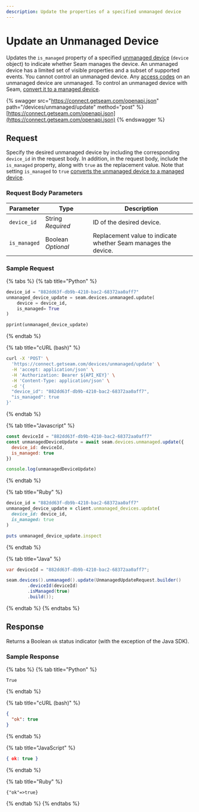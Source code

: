 ```yaml
---
description: Update the properties of a specified unmanaged device
---
```


# Update an Unmanaged Device

Updates the `is_managed` property of a specified [unmanaged device](../../core-concepts/devices.md#managed-devices-and-unmanaged-devices) (`device` object) to indicate whether Seam manages the device. An unmanaged device has a limited set of visible properties and a subset of supported events. You cannot control an unmanaged device. Any [access codes](../../products/smart-locks/access-codes/) on an unmanaged device are unmanaged. To control an unmanaged device with Seam, [convert it to a managed device](../../core-concepts/devices.md#convert-an-unmanaged-device-to-managed).

{% swagger src="https://connect.getseam.com/openapi.json" path="/devices/unmanaged/update" method="post" %}
[https://connect.getseam.com/openapi.json](https://connect.getseam.com/openapi.json)
{% endswagger %}

## Request

Specify the desired unmanaged device by including the corresponding `device_id` in the request body. In addition, in the request body, include the `is_managed` property, along with `true` as the replacement value. Note that setting `is_managed` to `true` [converts the unmanaged device to a managed device](../../core-concepts/devices.md#convert-an-unmanaged-device-to-managed).

### Request Body Parameters

<table><thead><tr><th>Parameter</th><th width="112.33333333333331">Type</th><th>Description</th></tr></thead><tbody><tr><td><code>device_id</code></td><td>String<br><em>Required</em></td><td>ID of the desired device.</td></tr><tr><td><code>is_managed</code></td><td>Boolean<br><em>Optional</em></td><td>Replacement value to indicate whether Seam manages the device.</td></tr></tbody></table>

### Sample Request

{% tabs %}
{% tab title="Python" %}
```python
device_id = "882dd63f-db9b-4210-bac2-68372aa0aff7"
unmanaged_device_update = seam.devices.unmanaged.update(
    device = device_id,
    is_managed= True
)

pprint(unmanaged_device_update)
```
{% endtab %}

{% tab title="cURL (bash)" %}
```bash
curl -X 'POST' \
  'https://connect.getseam.com/devices/unmanaged/update' \
  -H 'accept: application/json' \
  -H 'Authorization: Bearer ${API_KEY}' \
  -H 'Content-Type: application/json' \
  -d '{
  "device_id": "882dd63f-db9b-4210-bac2-68372aa0aff7",
  "is_managed": true
}'
```
{% endtab %}

{% tab title="Javascript" %}
```javascript
const deviceId = "882dd63f-db9b-4210-bac2-68372aa0aff7"
const unmanagedDeviceUpdate = await seam.devices.unmanaged.update({
  device_id: deviceId,
  is_managed: true
})

console.log(unmanagedDeviceUpdate)
```
{% endtab %}

{% tab title="Ruby" %}
```ruby
device_id = "882dd63f-db9b-4210-bac2-68372aa0aff7"
unmanaged_device_update = client.unmanaged_devices.update(
  device_id: device_id,
  is_managed: true
)

puts unmanaged_device_update.inspect
```
{% endtab %}

{% tab title="Java" %}
```java
var deviceId = "882dd63f-db9b-4210-bac2-68372aa0aff7";

seam.devices().unmanaged().update(UnmanagedUpdateRequest.builder()
        .deviceId(deviceId)
        .isManaged(true)
        .build());
```
{% endtab %}
{% endtabs %}

## Response

Returns a Boolean `ok` status indicator (with the exception of the Java SDK).

### Sample Response

{% tabs %}
{% tab title="Python" %}
```
True
```
{% endtab %}

{% tab title="cURL (bash)" %}
```json
{
  "ok": true
}
```
{% endtab %}

{% tab title="JavaScript" %}
```json
{ ok: true }
```
{% endtab %}

{% tab title="Ruby" %}
```
{"ok"=>true}
```
{% endtab %}
{% endtabs %}
